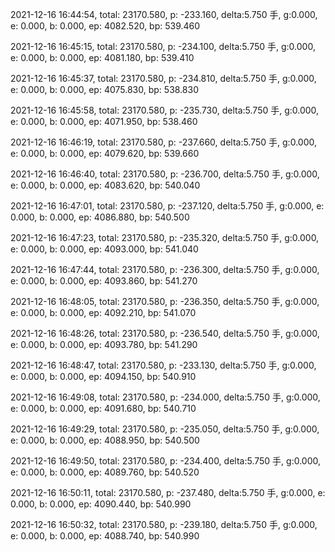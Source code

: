 2021-12-16 16:44:54, total: 23170.580, p: -233.160, delta:5.750 手, g:0.000, e: 0.000, b: 0.000, ep: 4082.520, bp: 539.460

2021-12-16 16:45:15, total: 23170.580, p: -234.100, delta:5.750 手, g:0.000, e: 0.000, b: 0.000, ep: 4081.180, bp: 539.410

2021-12-16 16:45:37, total: 23170.580, p: -234.810, delta:5.750 手, g:0.000, e: 0.000, b: 0.000, ep: 4075.830, bp: 538.830

2021-12-16 16:45:58, total: 23170.580, p: -235.730, delta:5.750 手, g:0.000, e: 0.000, b: 0.000, ep: 4071.950, bp: 538.460

2021-12-16 16:46:19, total: 23170.580, p: -237.660, delta:5.750 手, g:0.000, e: 0.000, b: 0.000, ep: 4079.620, bp: 539.660

2021-12-16 16:46:40, total: 23170.580, p: -236.700, delta:5.750 手, g:0.000, e: 0.000, b: 0.000, ep: 4083.620, bp: 540.040

2021-12-16 16:47:01, total: 23170.580, p: -237.120, delta:5.750 手, g:0.000, e: 0.000, b: 0.000, ep: 4086.880, bp: 540.500

2021-12-16 16:47:23, total: 23170.580, p: -235.320, delta:5.750 手, g:0.000, e: 0.000, b: 0.000, ep: 4093.000, bp: 541.040

2021-12-16 16:47:44, total: 23170.580, p: -236.300, delta:5.750 手, g:0.000, e: 0.000, b: 0.000, ep: 4093.860, bp: 541.270

2021-12-16 16:48:05, total: 23170.580, p: -236.350, delta:5.750 手, g:0.000, e: 0.000, b: 0.000, ep: 4092.210, bp: 541.070

2021-12-16 16:48:26, total: 23170.580, p: -236.540, delta:5.750 手, g:0.000, e: 0.000, b: 0.000, ep: 4093.780, bp: 541.290

2021-12-16 16:48:47, total: 23170.580, p: -233.130, delta:5.750 手, g:0.000, e: 0.000, b: 0.000, ep: 4094.150, bp: 540.910

2021-12-16 16:49:08, total: 23170.580, p: -234.000, delta:5.750 手, g:0.000, e: 0.000, b: 0.000, ep: 4091.680, bp: 540.710

2021-12-16 16:49:29, total: 23170.580, p: -235.050, delta:5.750 手, g:0.000, e: 0.000, b: 0.000, ep: 4088.950, bp: 540.500

2021-12-16 16:49:50, total: 23170.580, p: -234.400, delta:5.750 手, g:0.000, e: 0.000, b: 0.000, ep: 4089.760, bp: 540.520

2021-12-16 16:50:11, total: 23170.580, p: -237.480, delta:5.750 手, g:0.000, e: 0.000, b: 0.000, ep: 4090.440, bp: 540.990

2021-12-16 16:50:32, total: 23170.580, p: -239.180, delta:5.750 手, g:0.000, e: 0.000, b: 0.000, ep: 4088.740, bp: 540.990